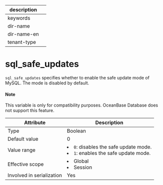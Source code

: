 | description ||
|---|---|
| keywords ||
| dir-name ||
| dir-name-en ||
| tenant-type ||

# sql_safe_updates

`sql_safe_updates` specifies whether to enable the safe update mode of MySQL. The mode is disabled by default.

<main id="notice" type='explain'>
    <h4>Note</h4>
    <p>This variable is only for compatibility purposes. OceanBase Database does not support this feature. </p>
  </main>

| **Attribute** | **Description** |
|---------|--------------------------------------------------------------------------------------------------------------------------|
| Type | Boolean |
| Default value | 0 |
| Value range | <li> `0`: disables the safe update mode.   <li> `1`: enables the safe update mode. |
| Effective scope | <li> Global   <li> Session |
| Involved in serialization | Yes |
